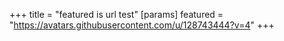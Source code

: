 +++
title = "featured is url test"
[params]
featured = "https://avatars.githubusercontent.com/u/128743444?v=4"
+++